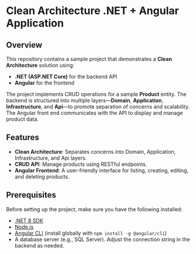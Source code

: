 # Clean Architecture .NET + Angular Application

## Overview

This repository contains a sample project that demonstrates a **Clean Architecture** solution using:
- **.NET (ASP.NET Core)** for the backend API
- **Angular** for the frontend

The project implements CRUD operations for a sample **Product** entity. The backend is structured into multiple layers—**Domain**, **Application**, **Infrastructure**, and **Api**—to promote separation of concerns and scalability. The Angular front end communicates with the API to display and manage product data.

## Features

- **Clean Architecture**: Separates concerns into Domain, Application, Infrastructure, and Api layers.
- **CRUD API**: Manage products using RESTful endpoints.
- **Angular Frontend**: A user-friendly interface for listing, creating, editing, and deleting products.

## Prerequisites

Before setting up the project, make sure you have the following installed:
- [.NET 8 SDK](https://dotnet.microsoft.com/download)
- [Node.js](https://nodejs.org/en/download/)
- [Angular CLI](https://angular.io/cli) (install globally with `npm install -g @angular/cli`)
- A database server (e.g., SQL Server). Adjust the connection string in the backend as needed.
